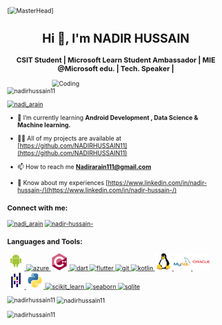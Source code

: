 [![MasterHead](https://institute.careerguide.com/wp-content/uploads/2020/09/Blog-Post-Graphic-How-to-design-the-perfect-MMS_gif.gif)]
<h1 align="center">Hi 👋, I'm NADIR HUSSAIN</h1>
<h3 align="center">CSIT Student | Microsoft Learn Student Ambassador | MIE @Microsoft edu. | Tech. Speaker |</h3>
<img align="right" alt="Coding" width="400" src="https://media1.giphy.com/media/qgQUggAC3Pfv687qPC/giphy.gif?cid=790b76116e29de82d68f25598ea9bb1749d48dba06957e3d&rid=giphy.gif&ct=g">

<p align="left"> <img src="https://komarev.com/ghpvc/?username=nadirhussain11&label=Profile%20views&color=0e75b6&style=flat" alt="nadirhussain11" /> </p>

<p align="left"> <a href="https://twitter.com/nadi_arain" target="blank"><img src="https://img.shields.io/twitter/follow/nadi_arain?logo=twitter&style=for-the-badge" alt="nadi_arain" /></a> </p>

- 🌱 I’m currently learning **Android Development , Data Science & Machine learning.**

- 👨‍💻 All of my projects are available at [https://github.com/NADIRHUSSAIN11](https://github.com/NADIRHUSSAIN11)

- 📫 How to reach me **Nadirarain111@gmail.com**

- 📄 Know about my experiences [https://www.linkedin.com/in/nadir-hussain-/](https://www.linkedin.com/in/nadir-hussain-/)

<h3 align="left">Connect with me:</h3>
<p align="left">
<a href="https://twitter.com/nadi_arain" target="blank"><img align="center" src="https://raw.githubusercontent.com/rahuldkjain/github-profile-readme-generator/master/src/images/icons/Social/twitter.svg" alt="nadi_arain" height="30" width="40" /></a>
<a href="https://linkedin.com/in/nadir-hussain-" target="blank"><img align="center" src="https://raw.githubusercontent.com/rahuldkjain/github-profile-readme-generator/master/src/images/icons/Social/linked-in-alt.svg" alt="nadir-hussain-" height="30" width="40" /></a>
</p>

<h3 align="left">Languages and Tools:</h3>
<p align="left"> <a href="https://developer.android.com" target="_blank" rel="noreferrer"> <img src="https://raw.githubusercontent.com/devicons/devicon/master/icons/android/android-original-wordmark.svg" alt="android" width="40" height="40"/> </a> <a href="https://azure.microsoft.com/en-in/" target="_blank" rel="noreferrer"> <img src="https://www.vectorlogo.zone/logos/microsoft_azure/microsoft_azure-icon.svg" alt="azure" width="40" height="40"/> </a> <a href="https://www.w3schools.com/cpp/" target="_blank" rel="noreferrer"> <img src="https://raw.githubusercontent.com/devicons/devicon/master/icons/cplusplus/cplusplus-original.svg" alt="cplusplus" width="40" height="40"/> </a> <a href="https://dart.dev" target="_blank" rel="noreferrer"> <img src="https://www.vectorlogo.zone/logos/dartlang/dartlang-icon.svg" alt="dart" width="40" height="40"/> </a> <a href="https://flutter.dev" target="_blank" rel="noreferrer"> <img src="https://www.vectorlogo.zone/logos/flutterio/flutterio-icon.svg" alt="flutter" width="40" height="40"/> </a> <a href="https://git-scm.com/" target="_blank" rel="noreferrer"> <img src="https://www.vectorlogo.zone/logos/git-scm/git-scm-icon.svg" alt="git" width="40" height="40"/> </a> <a href="https://kotlinlang.org" target="_blank" rel="noreferrer"> <img src="https://www.vectorlogo.zone/logos/kotlinlang/kotlinlang-icon.svg" alt="kotlin" width="40" height="40"/> </a> <a href="https://www.linux.org/" target="_blank" rel="noreferrer"> <img src="https://raw.githubusercontent.com/devicons/devicon/master/icons/linux/linux-original.svg" alt="linux" width="40" height="40"/> </a> <a href="https://www.mysql.com/" target="_blank" rel="noreferrer"> <img src="https://raw.githubusercontent.com/devicons/devicon/master/icons/mysql/mysql-original-wordmark.svg" alt="mysql" width="40" height="40"/> </a> <a href="https://www.oracle.com/" target="_blank" rel="noreferrer"> <img src="https://raw.githubusercontent.com/devicons/devicon/master/icons/oracle/oracle-original.svg" alt="oracle" width="40" height="40"/> </a> <a href="https://pandas.pydata.org/" target="_blank" rel="noreferrer"> <img src="https://raw.githubusercontent.com/devicons/devicon/2ae2a900d2f041da66e950e4d48052658d850630/icons/pandas/pandas-original.svg" alt="pandas" width="40" height="40"/> </a> <a href="https://www.python.org" target="_blank" rel="noreferrer"> <img src="https://raw.githubusercontent.com/devicons/devicon/master/icons/python/python-original.svg" alt="python" width="40" height="40"/> </a> <a href="https://scikit-learn.org/" target="_blank" rel="noreferrer"> <img src="https://upload.wikimedia.org/wikipedia/commons/0/05/Scikit_learn_logo_small.svg" alt="scikit_learn" width="40" height="40"/> </a> <a href="https://seaborn.pydata.org/" target="_blank" rel="noreferrer"> <img src="https://seaborn.pydata.org/_images/logo-mark-lightbg.svg" alt="seaborn" width="40" height="40"/> </a> <a href="https://www.sqlite.org/" target="_blank" rel="noreferrer"> <img src="https://www.vectorlogo.zone/logos/sqlite/sqlite-icon.svg" alt="sqlite" width="40" height="40"/> </a> </p>

<p><img align="left" src="https://github-readme-stats.vercel.app/api/top-langs?username=nadirhussain11&show_icons=true&locale=en&layout=compact" alt="nadirhussain11" /></p>

<p>&nbsp;<img align="center" src="https://github-readme-stats.vercel.app/api?username=nadirhussain11&show_icons=true&locale=en" alt="nadirhussain11" /></p>

<p><img align="center" src="https://github-readme-streak-stats.herokuapp.com/?user=nadirhussain11&" alt="nadirhussain11" /></p>
